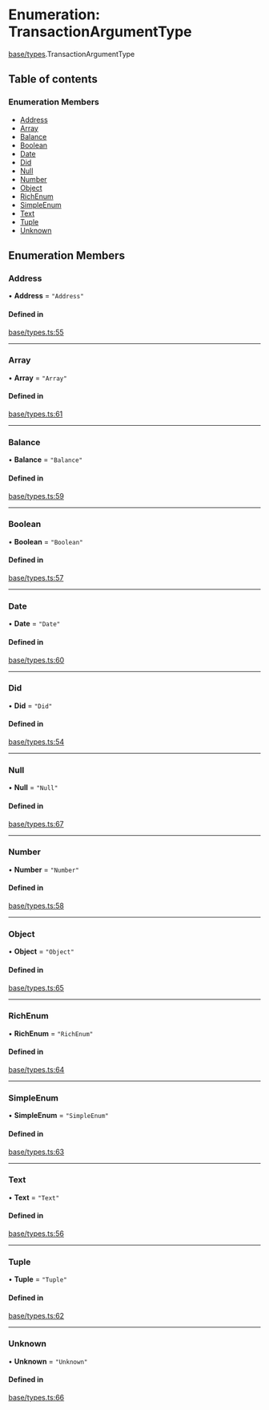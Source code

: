 # Enumeration: TransactionArgumentType

[base/types](../wiki/base.types).TransactionArgumentType

## Table of contents

### Enumeration Members

- [Address](../wiki/base.types.TransactionArgumentType#address)
- [Array](../wiki/base.types.TransactionArgumentType#array)
- [Balance](../wiki/base.types.TransactionArgumentType#balance)
- [Boolean](../wiki/base.types.TransactionArgumentType#boolean)
- [Date](../wiki/base.types.TransactionArgumentType#date)
- [Did](../wiki/base.types.TransactionArgumentType#did)
- [Null](../wiki/base.types.TransactionArgumentType#null)
- [Number](../wiki/base.types.TransactionArgumentType#number)
- [Object](../wiki/base.types.TransactionArgumentType#object)
- [RichEnum](../wiki/base.types.TransactionArgumentType#richenum)
- [SimpleEnum](../wiki/base.types.TransactionArgumentType#simpleenum)
- [Text](../wiki/base.types.TransactionArgumentType#text)
- [Tuple](../wiki/base.types.TransactionArgumentType#tuple)
- [Unknown](../wiki/base.types.TransactionArgumentType#unknown)

## Enumeration Members

### Address

• **Address** = ``"Address"``

#### Defined in

[base/types.ts:55](https://github.com/PolymeshAssociation/polymesh-sdk/blob/9a8715021/src/base/types.ts#L55)

___

### Array

• **Array** = ``"Array"``

#### Defined in

[base/types.ts:61](https://github.com/PolymeshAssociation/polymesh-sdk/blob/9a8715021/src/base/types.ts#L61)

___

### Balance

• **Balance** = ``"Balance"``

#### Defined in

[base/types.ts:59](https://github.com/PolymeshAssociation/polymesh-sdk/blob/9a8715021/src/base/types.ts#L59)

___

### Boolean

• **Boolean** = ``"Boolean"``

#### Defined in

[base/types.ts:57](https://github.com/PolymeshAssociation/polymesh-sdk/blob/9a8715021/src/base/types.ts#L57)

___

### Date

• **Date** = ``"Date"``

#### Defined in

[base/types.ts:60](https://github.com/PolymeshAssociation/polymesh-sdk/blob/9a8715021/src/base/types.ts#L60)

___

### Did

• **Did** = ``"Did"``

#### Defined in

[base/types.ts:54](https://github.com/PolymeshAssociation/polymesh-sdk/blob/9a8715021/src/base/types.ts#L54)

___

### Null

• **Null** = ``"Null"``

#### Defined in

[base/types.ts:67](https://github.com/PolymeshAssociation/polymesh-sdk/blob/9a8715021/src/base/types.ts#L67)

___

### Number

• **Number** = ``"Number"``

#### Defined in

[base/types.ts:58](https://github.com/PolymeshAssociation/polymesh-sdk/blob/9a8715021/src/base/types.ts#L58)

___

### Object

• **Object** = ``"Object"``

#### Defined in

[base/types.ts:65](https://github.com/PolymeshAssociation/polymesh-sdk/blob/9a8715021/src/base/types.ts#L65)

___

### RichEnum

• **RichEnum** = ``"RichEnum"``

#### Defined in

[base/types.ts:64](https://github.com/PolymeshAssociation/polymesh-sdk/blob/9a8715021/src/base/types.ts#L64)

___

### SimpleEnum

• **SimpleEnum** = ``"SimpleEnum"``

#### Defined in

[base/types.ts:63](https://github.com/PolymeshAssociation/polymesh-sdk/blob/9a8715021/src/base/types.ts#L63)

___

### Text

• **Text** = ``"Text"``

#### Defined in

[base/types.ts:56](https://github.com/PolymeshAssociation/polymesh-sdk/blob/9a8715021/src/base/types.ts#L56)

___

### Tuple

• **Tuple** = ``"Tuple"``

#### Defined in

[base/types.ts:62](https://github.com/PolymeshAssociation/polymesh-sdk/blob/9a8715021/src/base/types.ts#L62)

___

### Unknown

• **Unknown** = ``"Unknown"``

#### Defined in

[base/types.ts:66](https://github.com/PolymeshAssociation/polymesh-sdk/blob/9a8715021/src/base/types.ts#L66)
